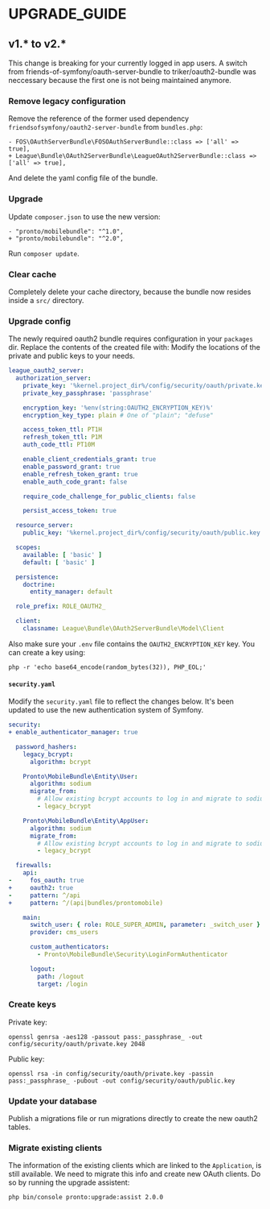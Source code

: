 # UPGRADE_GUIDE

## v1.* to v2.*

This change is breaking for your currently logged in app users. A switch from friends-of-symfony/oauth-server-bundle to triker/oauth2-bundle was neccessary because the first one is not being maintained anymore.

### Remove legacy configuration

Remove the reference of the former used dependency `friendsofsymfony/oauth2-server-bundle` from `bundles.php`:

```suggestion
- FOS\OAuthServerBundle\FOSOAuthServerBundle::class => ['all' => true],
+ League\Bundle\OAuth2ServerBundle\LeagueOAuth2ServerBundle::class => ['all' => true],
```

And delete the yaml config file of the bundle.

### Upgrade

Update `composer.json` to use the new version:

```suggestion
- "pronto/mobilebundle": "^1.0",
+ "pronto/mobilebundle": "^2.0",
```

Run `composer update`.

### Clear cache

Completely delete your cache directory, because the bundle now resides inside a `src/` directory.

### Upgrade config

The newly required oauth2 bundle requires configuration in your `packages` dir. Replace the contents of the created file with:
Modify the locations of the private and public keys to your needs.

```yaml
league_oauth2_server:
  authorization_server:
    private_key: '%kernel.project_dir%/config/security/oauth/private.key'
    private_key_passphrase: 'passphrase'

    encryption_key: '%env(string:OAUTH2_ENCRYPTION_KEY)%'
    encryption_key_type: plain # One of "plain"; "defuse"

    access_token_ttl: PT1H
    refresh_token_ttl: P1M
    auth_code_ttl: PT10M

    enable_client_credentials_grant: true
    enable_password_grant: true
    enable_refresh_token_grant: true
    enable_auth_code_grant: false

    require_code_challenge_for_public_clients: false

    persist_access_token: true

  resource_server:
    public_key: '%kernel.project_dir%/config/security/oauth/public.key'

  scopes:
    available: [ 'basic' ]
    default: [ 'basic' ]

  persistence:
    doctrine:
      entity_manager: default

  role_prefix: ROLE_OAUTH2_

  client:
    classname: League\Bundle\OAuth2ServerBundle\Model\Client
```

Also make sure your `.env` file contains the `OAUTH2_ENCRYPTION_KEY` key. You can create a key using:

```
php -r 'echo base64_encode(random_bytes(32)), PHP_EOL;'
```

#### `security.yaml`

Modify the `security.yaml` file to reflect the changes below. It's been updated to use the new authentication system of Symfony.

```yaml
security:
+ enable_authenticator_manager: true

  password_hashers:
    legacy_bcrypt:
      algorithm: bcrypt

    Pronto\MobileBundle\Entity\User:
      algorithm: sodium
      migrate_from:
        # Allow existing bcrypt accounts to log in and migrate to sodium
        - legacy_bcrypt

    Pronto\MobileBundle\Entity\AppUser:
      algorithm: sodium
      migrate_from:
        # Allow existing bcrypt accounts to log in and migrate to sodium
        - legacy_bcrypt

  firewalls:
    api:
-     fos_oauth: true
+     oauth2: true
-     pattern: ^/api
+     pattern: ^/(api|bundles/prontomobile)

    main:
      switch_user: { role: ROLE_SUPER_ADMIN, parameter: _switch_user }
      provider: cms_users

      custom_authenticators:
        - Pronto\MobileBundle\Security\LoginFormAuthenticator

      logout:
        path: /logout
        target: /login
``` 

### Create keys

Private key:

```
openssl genrsa -aes128 -passout pass:_passphrase_ -out config/security/oauth/private.key 2048
```

Public key:

```
openssl rsa -in config/security/oauth/private.key -passin pass:_passphrase_ -pubout -out config/security/oauth/public.key
```

### Update your database

Publish a migrations file or run migrations directly to create the new oauth2 tables.

### Migrate existing clients

The information of the existing clients which are linked to the `Application`, is still available. We need to migrate this info and create new OAuth clients. Do so by running the upgrade assistent:

```
php bin/console pronto:upgrade:assist 2.0.0
```
